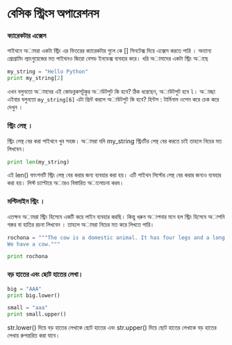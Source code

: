 # বেসিক স্ট্রিংস অপারেশনস 

### ক্যারেকটার এক্সেস 

পাইথনে অামরা একটা স্ট্রিং এর ভিতরের ক্যারেকটার গুলে কে []  সিনটেক্স দিয়ে এক্সেস করতে পারি ।  অন্যান্য প্রোগ্রামিং ল্যাংগুয়েজের মত পাইথনও জিরো বেসড ইনডেক্স ব্যবহার করে।  ধরি অামাদের একটা স্ট্রিং অাছে 

```python 
my_string = "Hello Python"
print my_string[2]
```
এখন বলুনতো অামদের এই কোডব্লকসটুকুর অাউটপুট কি হবে? ঠিক ধরেছেন, অাউটপুট হবে ‍`l`।  অাচ্ছা এইবার বলুনতো  `my_string[6]` এটা প্রিন্ট করলে অাউটপুট কি হবে?  হিন্টস : টার্মিনাল ওপেন করে চেক করে দেখুন । 

### স্ট্রিং লেন্থ । 

স্ট্রিং লেন্থ বের করা পাইথনে খুব সহজ।  অামরা যদি my_string স্ট্রিংটির লেন্থ বের করতে চাই তাহলে নিচের মত লিখবেন। 

```python 
print len(my_string)
```

এই len() ফাংশনটি স্ট্রিং লেন্থ বের করার জন্য ব্যবহার করা হয়। এটি পাইথন লিস্টের লেন্থ বের করার জন্যও ব্যবহার করা হয়। লিস্ট চ্যাপ্টারে অারও বিস্তারিত অালোচনা করব। 

### মল্টিলাইন স্ট্রিং ।

এতক্ষন অামরা স্ট্রিং হিসেবে একটি করে লাইন ব্যবহার করছি।  কিন্তু ধরুন অাপনার মনে হল স্ট্রিং হিসেবে অাপনি গরুর বা হাতির রচনা লিখবেন । তাহলে অামরা নিচের মত করে লিখতে পারি। 

```python 
rochona = """The cow is a domestic animal. It has four legs and a long tail and 
We have a cow."""

print rochona
```

### বড় হাতের এবং ছোট হাতের লেখা।

```python
big = "AAA"
print big.lower()

small = "aaa"
print small.upper()
```
str.lower() দিয়ে বড় হাতের লেখাকে ছোট হাতের এবং str.upper() দিয়ে ছোট হাতের লেখাকে বড় হাতের লেখায় রুপন্তরিত করা যাবে। 



